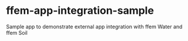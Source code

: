 # ffem-app-integration-sample
Sample app to demonstrate external app integration with ffem Water and ffem Soil
